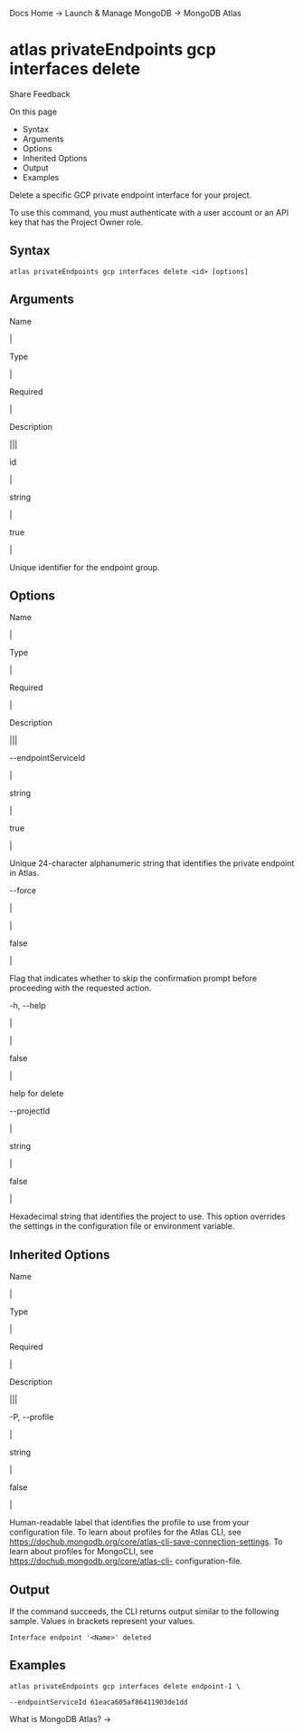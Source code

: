 Docs Home → Launch & Manage MongoDB → MongoDB Atlas

# atlas privateEndpoints gcp interfaces delete

Share Feedback

On this page

  * Syntax
  * Arguments
  * Options
  * Inherited Options
  * Output
  * Examples

Delete a specific GCP private endpoint interface for your project.

To use this command, you must authenticate with a user account or an API key
that has the Project Owner role.

## Syntax

    
    
    atlas privateEndpoints gcp interfaces delete <id> [options]  
      
  
## Arguments

Name

|

Type

|

Required

|

Description  
  
|||  
  
id

|

string

|

true

|

Unique identifier for the endpoint group.  
  
## Options

Name

|

Type

|

Required

|

Description  
  
|||  
  
\--endpointServiceId

|

string

|

true

|

Unique 24-character alphanumeric string that identifies the private endpoint
in Atlas.  
  
\--force

|

|

false

|

Flag that indicates whether to skip the confirmation prompt before proceeding
with the requested action.  
  
-h, --help

|

|

false

|

help for delete  
  
\--projectId

|

string

|

false

|

Hexadecimal string that identifies the project to use. This option overrides
the settings in the configuration file or environment variable.  
  
## Inherited Options

Name

|

Type

|

Required

|

Description  
  
|||  
  
-P, --profile

|

string

|

false

|

Human-readable label that identifies the profile to use from your
configuration file. To learn about profiles for the Atlas CLI, see
https://dochub.mongodb.org/core/atlas-cli-save-connection-settings. To learn
about profiles for MongoCLI, see https://dochub.mongodb.org/core/atlas-cli-
configuration-file.  
  
## Output

If the command succeeds, the CLI returns output similar to the following
sample. Values in brackets represent your values.

    
    
    Interface endpoint '<Name>' deleted  
      
  
## Examples

    
    
    atlas privateEndpoints gcp interfaces delete endpoint-1 \  
      
    --endpointServiceId 61eaca605af86411903de1dd  
  
What is MongoDB Atlas? →

